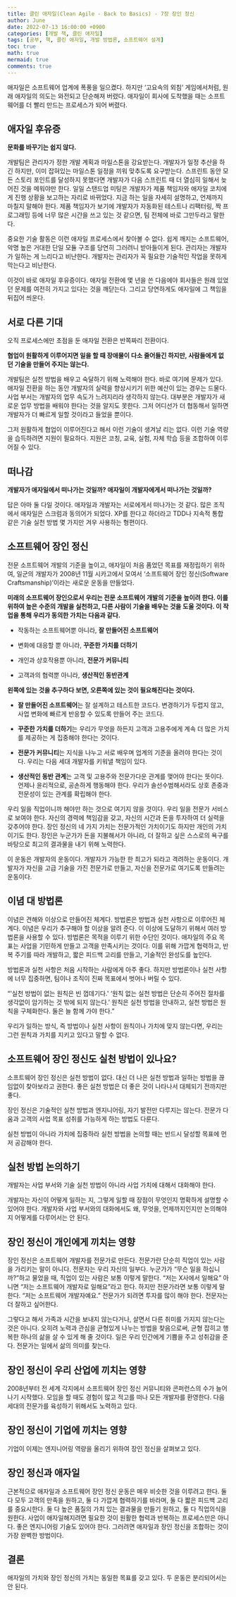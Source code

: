 ```yaml
---
title: 클린 애자일(Clean Agile - Back to Basics) - 7장 장인 정신
author: June
date: 2022-07-13 16:00:00 +0900
categories: [개발 책, 클린 애자일]
tags: [공부, 책, 클린 애자일, 개발 방법론, 소프트웨어 설계]
toc: true
math: true
mermaid: true
comments: true
---
```

애자일은 소프트웨어 업계에 폭풍을 일으켰다. 하지만 ‘고요속의 외침’ 게임에서처럼, 원래 애자일의 의도는 와전되고 단순해져 버렸다. 애자일이 회사에 도착했을 때는 소프트웨어를 더 빨리 만드는 프로세스가 되어 버렸다.

## 애자일 후유증
**문화를 바꾸기는 쉽지 않다.**

개발팀은 관리자가 정한 개발 계획과 마일스톤을 강요받는다. 개발자가 일정 추산을 하긴 하지만, 이미 잡혀있는 마일스톤 일정을 끼워 맞추도록 요구받는다. 스프린트 동안 모든 스토리 포인트를 달성하지 못했다면 개발자가 다음 스프린트 때 더 열심히 일해서 늦어진 것을 메워야만 한다. 일일 스탠드업 미팅은 개발자가 제품 책임자와 애자일 코치에게 진행 상황을 보고하는 자리로 바뀌었다. 지금 하는 일을 자세히 설명하고, 언제까지 마칠지 말해야 한다. 제품 책임자가 보기에 개발자가 자동화된 테스트나 리팩터링, 짝 프로그래밍 등에 너무 많은 시간을 쓰고 있는 것 같으면, 팀 전체에 바로 그만두라고 말한다.

중요한 기술 활동은 이런 애자일 프로세스에서 찾아볼 수 없다. 쉽게 깨지는 소프트웨어, 악명 높은 거대한 단일 모듈 구조를 당연히 그러려니 받아들이게 된다. 관리자는 개발자가 일하는 게 느리다고 비난한다. 개발자는 관리자가 꼭 필요한 기술적인 작업을 못하게 막는다고 비난한다.

이것이 바로 애자일 후유증이다. 애자일 전환에 몇 년을 쓴 다음에야 회사들은 원래 있었던 문제를 여전히 가지고 있다는 것을 깨닫는다. 그리고 당연하게도 애자일에 그 책임을 뒤집어 씌운다.

## 서로 다른 기대
오직 프로세스에만 초점을 둔 애자일 전환은 반쪽짜리 전환이다.

**협업이 원활하게 이루어지면 일을 할 때 장애물이 다소 줄어들긴 하지만, 사람들에게 없던 기술을 만들어 주지는 않는다.**

개발팀은 실천 방법을 배우고 숙달하기 위해 노력해야 한다. 바로 여기에 문제가 있다. 애자일 전환을 하는 동안 개발자의 실력을 향상시키기 위한 예산이 있는 경우는 드물다. 사업 부서는 개발자의 업무 속도가 느려지리라 생각하지 않는다. 대부분은 개발자가 새로운 업무 방법을 배워야 한다는 것을 알지도 못한다. 그저 어디선가 더 협동해서 일하면 개발자가 더 빠르게 일할 것이라고 들었을 뿐이다.

그저 원활하게 협업이 이루어진다고 해서 이런 기술이 생겨날 리는 없다. 이런 기술 역량을 습득하려면 지원이 필요하다. 지원은 코칭, 교육, 실험, 자체 학습 등을 조합하여 이루어질 수 있다.

## 떠나감
**개발자가 애자일에서 떠나가는 것일까? 애자일이 개발자에게서 떠나가는 것일까?**

답은 아마 둘 다일 것이다. 애자일과 개발자는 서로에게서 떠나가는 것 같다. 많은 조직에서 애자일은 스크럼과 동의어가 되었다. XP를 한다고 하더라고 TDD나 지속적 통합 같은 기술 실천 방법 몇 가지만 겨우 사용하는 형편이다.

## 소프트웨어 장인 정신
전문 소프트웨어 개발의 기준을 높이고, 애자일이 처음 품었던 목표를 재정립하기 위하여, 일군의 개발자가 2008년 11월 시카고에서 모여서 ‘소프트웨어 장인 정신(Software Craftsmanship)’이라는 새로운 운동을 만들었다.

**미래의 소프트웨어 장인으로서 우리는 전문 소프트웨어 개발의 기준을 높이려 한다. 이를 위하여 높은 수준의 개발을 실천하고, 다른 사람이 기술을 배우는 것을 도울 것이다. 이 작업을 통해 우리가 동의한 가치는 다음과 같다.**

- 작동하는 소프트웨어뿐 아니라, **잘 만들어진 소프트웨어**

- 변화에 대응할 뿐 아니라, **꾸준한 가치를 더하기**

- 개인과 상호작용뿐 아니라, **전문가 커뮤니티**

- 고객과의 협력뿐 아니라, **생산적인 동반관계**

**왼쪽에 있는 것을 추구하다 보면, 오른쪽에 있는 것이 필요해진다는 것이다.**

- **잘 만들어진 소프트웨어**는 잘 설계하고 테스트한 코드다. 변경하기가 두렵지 않고, 사업 변화에 빠르게 반응할 수 있도록 만들어 주는 코드다.

- **꾸준한 가치를 더하기**는 우리가 무엇을 하든지 고객과 고용주에게 계속 더 많은 가치를 제공하는 게 집중해야 한다는 것이다.

- **전문가 커뮤니티**는 지식을 나누고 서로 배우며 업계의 기준을 올려야 한다는 것이다. 우리는 다음 세대 개발자를 키워낼 책임이 있다.

- **생산적인 동반 관계**는 고객 및 고용주와 전문가다운 관계를 맺어야 한다는 뜻이다. 언제나 윤리적으로, 공손하게 행동해야 한다. 우리가 솔선수범해서라도 상호 존중과 전문성이 있는 관계를 확립해야 한다.

우리 일을 직업이니까 해야만 하는 것으로 여기지 않을 것이다. 우리 일을 전문가 서비스로 보여야 한다. 자신의 경력에 책임감을 갖고, 자신의 시간과 돈을 투자하여 더 실력을 갖추어야 한다. 장인 정신의 네 가지 가치는 전문가적인 가치이기도 하지만 개인의 가치이기도 한다. 장인은 누군가가 돈을 지불해서가 아니라, 더 잘하고 싶은 스스로의 욕구를 바탕으로 최고의 결과물을 내기 위해 노력한다.

이 운동은 개발자의 운동이다. 개발자가 가능한 한 최고가 되라고 격려하는 운동이다. 개발자가 자신을 고급 기술을 가진 전문가로 만들고, 자신을 전문가로 여기도록 만들려는 운동이다.

## 이념 대 방법론
이념은 견해와 이상으로 만들어진 체계다. 방법론은 방법과 실천 사항으로 이루어진 체계다. 이념은 우리가 추구해야 할 이상을 알려 준다. 이 이상에 도달하기 위해서 여러 방법론을 사용할 수 있다. 방법론은 목적을 이루기 위한 수단인 것이다. 애자일의 주요 목표는 사업을 기민하게 만들고 고객을 만족시키는 것이다. 이를 위해 가깝게 협력하고, 반복 주기를 따라 개발하고, 짧은 피드백 고리를 만들고, 기술적인 완성도를 높인다.

방법론과 실천 사항은 처음 시작하는 사람에게 아주 좋다. 하지만 방법론이나 실천 사항에 너무 집중하면, 팀이나 조직이 진짜 목표에서 벗어나 버릴 수 있다.

“'실천 방법이 없는 원칙은 빈 껍데기다.' ‘원칙 없는 실천 방법은 단순히 주어진 절차를 생각없이 암기하는 것 밖에 되지 않는다.’ 원칙은 실천 방법을 안내하고, 실천 방법은 원칙을 구체화한다. 둘은 늘 함께 가야 한다.”

우리가 일하는 방식, 즉 방법이나 실천 사항이 원칙이나 가치에 맞지 않는다면, 우리는 그런 원칙과 가치를 지키고 있다고 말할 수 없다.

## 소프트웨어 장인 정신도 실천 방법이 있나요?
소프트웨어 장인 정신은 실천 방법이 없다. 대신 더 나은 실천 방법과 일하는 방법을 끊임없이 찾아보라고 권한다. 좋은 실천 방법은 더 좋은 것이 나타나서 대체되기 전까지만 좋다.

장인 정신은 기술적인 실천 방법과 엔지니어링, 자기 발전만 다루지는 않는다. 전문가 다움과 고객의 사업 목표 성취를 가능하게 하는 방법도 다룬다.

실천 방법이 아니라 가치에 집중하라
실천 방법을 논의할 때는 반드시 달성할 목표에 먼저 공감해야 한다.

## 실천 방법 논의하기
개발자는 사업 부서와 기술 실천 방법이 아니라 사업 가치에 대해서 대화해야 한다.

개발자는 자신이 어떻게 일하는 지, 그렇게 일할 때 장점이 무엇인지 명확하게 설명할 수 있어야 한다. 개발자와 사업 부서와의 대화에서도 왜, 무엇을, 언제까지인지만 논의해야지 어떻게를 다루어서는 안 된다.

## 장인 정신이 개인에게 끼치는 영향
장인 정신은 소프트웨어 개발자를 전문가로 만든다. 전문가란 단순히 직업이 있는 사람을 가리키는 말이 아니다. 전문자는 우리 자신의 일부다. 누군가가 “무슨 일을 하십니까?”하고 물었을 때, 직업이 있는 사람은 보통 이렇게 말한다. “저는 X사에서 일해요” 아니면 “저는 소프트웨어 개발자로 일해요”라고 한다. 하지만 전문가라면 보통 이렇게 말한다. “저는 소프트웨어 개발자예요.” 전문가가 되려면 투자를 많이 해야 한다. 전문자는 더 잘하고 싶어한다.

그렇다고 해서 가족과 시간을 보내지 않는다거나, 살면서 다른 취미를 가지지 않는다는 것은 아니다. 오히려 노력과 관심을 균형있게 나누는 방법을 찾음으로써, 균형 잡히고 행복한 하나의 삶을 살 수 있게 해 줄 것이다. 일은 우리 인간에게 기쁨을 주고 성취감을 준다. 전문가는 일에서 삶의 의미를 찾는다.

## 장인 정신이 우리 산업에 끼치는 영향
2008년부터 전 세계 각지에서 소프트웨어 장인 정신 커뮤니티와 콘퍼런스의 수가 늘어나기 시작했다. 모임을 할 때도 경험이 많고 적고를 떠나 모든 개발자를 환영한다. 다음 세대의 전문가를 육성하기 위해서도 노력하고 있다.

## 장인 정신이 기업에 끼치는 영향
기업이 이제는 엔지니어링 역량을 올리기 위하여 장인 정신을 살펴보고 있다.

## 장인 정신과 애자일
근본적으로 애자일과 소프트웨어 장인 정신 운동은 매우 비슷한 것을 이루려고 한다. 둘 다 모두 고객의 만족을 원하고, 둘 다 가깝게 협력하기를 바라며, 둘 다 짧은 피드백 고리를 중요시한다. 둘 다 높은 품질의 가치 있는 결과물을 만들기 원하고, 둘 다 직업의식을 원한다. 사업이 애자일해지려면 필요한 것이 원활한 협력과 반복하는 프로세스만은 아니다. 좋은 엔지니어링 기술도 있어야 한다. 그러려면 애자일과 장인 정신을 조합하는 것이 가장 완벽한 방법이다.

## 결론
애자일의 가치와 장인 정신의 가치는 동일한 목표를 갖고 있다. 두 운동은 분리되어서는 안 된다.
